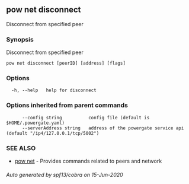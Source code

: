 ## pow net disconnect

Disconnect from specified peer

### Synopsis

Disconnect from specified peer

```
pow net disconnect [peerID] [address] [flags]
```

### Options

```
  -h, --help   help for disconnect
```

### Options inherited from parent commands

```
      --config string          config file (default is $HOME/.powergate.yaml)
      --serverAddress string   address of the powergate service api (default "/ip4/127.0.0.1/tcp/5002")
```

### SEE ALSO

* [pow net](pow_net.md)	 - Provides commands related to peers and network

###### Auto generated by spf13/cobra on 15-Jun-2020
